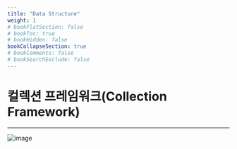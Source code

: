 ```yaml
---
title: "Data Structure"
weight: 1
# bookFlatSection: false
# bookToc: true
# bookHidden: false
bookCollapseSection: true
# bookComments: false
# bookSearchExclude: false
---
```


# 컬렉션 프레임워크(Collection Framework)
* * *



![image](/DataStructure/map)


